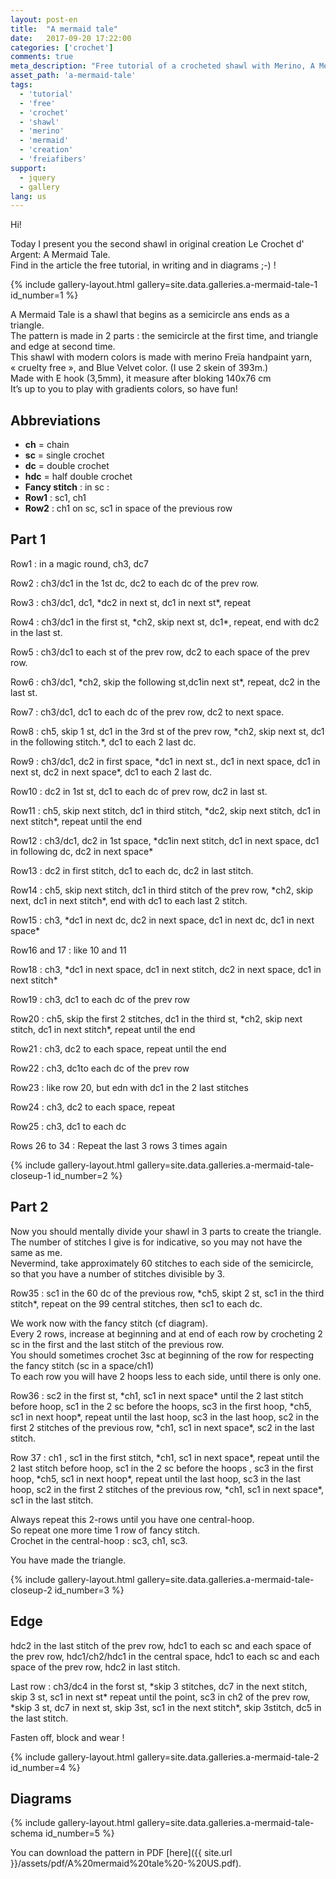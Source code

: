 ```yaml
---
layout: post-en
title:  "A mermaid tale"
date:   2017-09-20 17:22:00
categories: ['crochet']
comments: true
meta_description: "Free tutorial of a crocheted shawl with Merino, A Mermaid Tale"
asset_path: 'a-mermaid-tale'
tags:
  - 'tutorial'
  - 'free'
  - 'crochet'
  - 'shawl'
  - 'merino'
  - 'mermaid'
  - 'creation'
  - 'freiafibers'
support:
  - jquery
  - gallery
lang: us
---
```


Hi!

Today I present you the second shawl in original creation Le Crochet d' Argent: A Mermaid Tale.  
Find in the article the free tutorial, in writing and in diagrams ;-) !

{% include gallery-layout.html gallery=site.data.galleries.a-mermaid-tale-1 id_number=1 %}

A Mermaid Tale is a shawl that begins as a semicircle ans ends as a triangle.  
The pattern is made in 2 parts : the semicircle at the first time, and triangle and edge at second time.  
This shawl with modern colors is made with merino Freïa handpaint yarn, « cruelty free », and Blue Velvet color. (I use 2 skein of 393m.)  
Made with E hook (3,5mm), it measure after bloking 140x76 cm  
It’s up to you to play with gradients colors, so have fun!

## Abbreviations

* **ch** = chain
* **sc** = single crochet
* **dc** = double crochet
* **hdc** = half double crochet
* **Fancy stitch** : in sc : 
* **Row1** : sc1, ch1
* **Row2** : ch1 on sc, sc1 in space of the previous row

## Part 1

Row1 : in a magic round, ch3, dc7

Row2 : ch3/dc1 in the 1st dc, dc2 to each dc of the prev row.

Row3 : ch3/dc1, dc1, \*dc2 in next st, dc1 in next st\*, repeat

Row4 : ch3/dc1 in the first st, \*ch2, skip next st, dc1\*, repeat, end with dc2 in the last st.

Row5 : ch3/dc1 to each st of the prev row, dc2 to each space of the prev row.

Row6 : ch3/dc1, \*ch2, skip the following st,dc1in next st\*, repeat, dc2 in the last st.

Row7 : ch3/dc1, dc1 to each dc of the prev row, dc2 to next space.

Row8 : ch5, skip 1 st, dc1 in the 3rd st of the prev row, \*ch2, skip next st, dc1 in the following stitch.\*, dc1 to each 2 last dc.

Row9 : ch3/dc1, dc2 in first space, \*dc1 in next st., dc1 in next space, dc1 in next st, dc2 in next space\*, dc1 to each 2 last dc.

Row10 : dc2 in 1st st, dc1 to each dc of prev row, dc2 in last st.

Row11 : ch5, skip next stitch, dc1 in third stitch, \*dc2, skip next stitch, dc1 in next stitch\*, repeat until the end

Row12 : ch3/dc1, dc2 in 1st space, \*dc1in next stitch, dc1 in next space, dc1 in following dc, dc2 in next space\*

Row13 : dc2 in first stitch, dc1 to each dc, dc2 in last stitch.

Row14 : ch5, skip next stitch, dc1 in third stitch of the prev row, \*ch2, skip next, dc1 in next stitch\*, end with dc1 to each last 2 stitch.

Row15 : ch3, \*dc1 in next dc, dc2 in next space, dc1 in next dc, dc1 in next space\*

Row16 and 17 : like 10 and 11

Row18 : ch3, \*dc1 in next space, dc1 in next stitch, dc2 in next space, dc1 in next stitch\*

Row19 : ch3, dc1 to each dc of the prev row

Row20 : ch5, skip the first 2 stitches, dc1 in the third st, \*ch2, skip next stitch, dc1 in next stitch\*, repeat until the end

Row21 : ch3, dc2 to each space, repeat until the end

Row22 : ch3, dc1to each dc of the prev row

Row23 : like row 20, but edn with dc1 in the 2 last stitches

Row24 : ch3, dc2 to each space, repeat

Row25 : ch3, dc1 to each dc

Rows 26 to 34 : Repeat the last 3 rows 3 times again

{% include gallery-layout.html gallery=site.data.galleries.a-mermaid-tale-closeup-1 id_number=2 %}

## Part 2

Now you should mentally divide your shawl in 3 parts to create the triangle. The number of stitches I give is for indicative, so you may not have the same as me.  
Nevermind, take approximately 60 stitches to each side of the semicircle, so that you have a number of stitches divisible by 3.

Row35 : sc1 in the 60 dc of the previous row, \*ch5, skipt 2 st, sc1 in the third stitch\*, repeat on the 99 central stitches, then sc1 to each dc.

We work now with the fancy stitch (cf diagram).  
Every 2 rows, increase at beginning and at end of each row by crocheting 2 sc in the first and the last stitch of the previous row.  
You should sometimes crochet 3sc at beginning of the row for respecting the fancy stitch (sc in a space/ch1)  
To each row you will have 2 hoops less to each side, until there is only one.  

Row36 : sc2 in the first st, \*ch1, sc1 in next space\* until the 2 last stitch before hoop, sc1  in the 2 sc before the hoops, sc3 in the first hoop, \*ch5, sc1 in next hoop\*, repeat until the last hoop, sc3 in the last hoop, sc2 in the first 2 stitches of the previous row, \*ch1, sc1 in next space\*, sc2 in the last stitch.

Row 37 : ch1 , sc1 in the first stitch, \*ch1, sc1 in next space\*, repeat until the 2 last stitch before hoop, sc1  in the 2 sc before the hoops , sc3 in the first hoop, \*ch5, sc1 in next hoop\*, repeat until the last hoop, sc3 in the last hoop, sc2 in the first 2 stitches of the previous row, \*ch1, sc1 in next space\*, sc1 in the last stitch.

Always repeat this 2-rows until you have one central-hoop.  
So repeat one more time 1 row of fancy stitch.  
Crochet in the central-hoop : sc3, ch1, sc3.  

You have made the triangle.

{% include gallery-layout.html gallery=site.data.galleries.a-mermaid-tale-closeup-2 id_number=3 %}

## Edge

hdc2 in the last stitch of the prev row, hdc1 to each sc and each space of the prev row, hdc1/ch2/hdc1 in the central space, hdc1 to each sc and each space of the prev row, hdc2 in last stitch.

Last row : ch3/dc4 in the forst st, \*skip 3 stitches, dc7 in the next stitch, skip 3 st, sc1 in next st\* repeat until the point, sc3 in ch2 of the prev row, \*skip 3 st, dc7 in next st, skip 3st, sc1 in the next stitch\*, skip 3stitch, dc5 in the last stitch.

Fasten off, block and wear !


{% include gallery-layout.html gallery=site.data.galleries.a-mermaid-tale-2 id_number=4 %}

## Diagrams

{% include gallery-layout.html gallery=site.data.galleries.a-mermaid-tale-schema id_number=5 %}

You can download the pattern in PDF [here]({{ site.url }}/assets/pdf/A%20mermaid%20tale%20-%20US.pdf).
